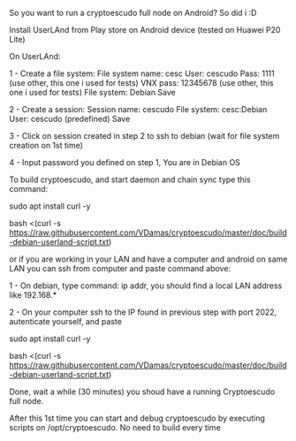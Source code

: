 So you want to run a cryptoescudo full node on Android? So did i :D

Install UserLAnd from Play store on Android device (tested on Huawei P20 Lite)


On UserLAnd:
 
 1 - Create a file system:
  File system name: cesc
  User: cescudo
  Pass: 1111 (use other, this one i used for tests)
  VNX pass: 12345678 (use other, this one i used for tests)
  File system: Debian
  Save 
  
 2 - Create a session:
  Session name: cescudo
  File system: cesc:Debian
  User: cescudo (predefined)
  Save
  
 3 - Click on session created in step 2 to ssh to debian (wait for file system creation on 1st time)
 
 4 - Input password you defined on step 1, You are in Debian OS
 
To build cryptoescudo, and start daemon and chain sync type this command:

 sudo apt install curl -y
 
 bash <(curl -s https://raw.githubusercontent.com/VDamas/cryptoescudo/master/doc/build-debian-userland-script.txt)
 
or if you are working in your LAN and have a computer and android on same LAN you can ssh from computer and paste command above:

 1 - On debian, type command: ip addr, you should find a local LAN address like 192.168.* 
 
 2 - On your computer ssh to the IP found in previous step with port 2022, autenticate yourself, and paste 
 
 
 sudo apt install curl -y
 
 bash <(curl -s https://raw.githubusercontent.com/VDamas/cryptoescudo/master/doc/build-debian-userland-script.txt)
 
Done, wait a while (30 minutes) you shoud have a running Cryptoescudo full node.

After this 1st time you can start and debug cryptoescudo by executing scripts on /opt/cryptoescudo. 
No need to build every time


